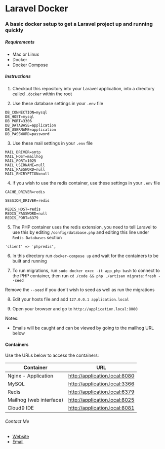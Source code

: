 # Laravel Docker

### A basic docker setup to get a Laravel project up and running quickly

##### Requirements

* Mac or Linux
* Docker
* Docker Compose

##### Instructions

1) Checkout this repository into your Laravel application, into a directory called `.docker` within the root

2) Use these database settings in your `.env` file

```
DB_CONNECTION=mysql
DB_HOST=mysql
DB_PORT=3306
DB_DATABASE=application
DB_USERNAME=application
DB_PASSWORD=password
```

3) Use these mail settings in your `.env` file

```
MAIL_DRIVER=smtp
MAIL_HOST=mailhog
MAIL_PORT=1025
MAIL_USERNAME=null
MAIL_PASSWORD=null
MAIL_ENCRYPTION=null
```

4) If you wish to use the redis container, use these settings in your `.env` file

```
CACHE_DRIVER=redis
```

```
SESSION_DRIVER=redis
```

```
REDIS_HOST=redis
REDIS_PASSWORD=null
REDIS_PORT=6379
```

5) The PHP container uses the redis extension, you need to tell Laravel to use this by editing `/config/database.php` and editing this line under `Redis Databases` section

```
'client' => 'phpredis',
```

6) In this directory run `docker-compose up` and wait for the containers to be built and running

7) To run migrations, run `sudo docker exec -it app_php bash` to connect to the PHP container, then run `cd /code && php ./artisan migrate:fresh --seed`

Remove the `--seed` if you don't wish to seed as well as run the migrations

8) Edit your hosts file and add `127.0.0.1 application.local`

9) Open your browser and go to `http://application.local:8080`

Notes:

* Emails will be caught and can be viewed by going to the mailhog URL below


#### Containers

Use the URLs below to access the containers:

| Container | URL |
| ------ | ------ |
| Nginx - Application | http://application.local:8080 |
| MySQL | http://application.local:3366 |
| Redis | http://application.local:6379 |
| Mailhog (web interface) | http://application.local:8025 |
| Cloud9 IDE | http://application.local:8081 |



###### Contact Me

 * [Website](https://lparkinson.com/)
 * [Email](mailto:mail@lparkinson.com)
